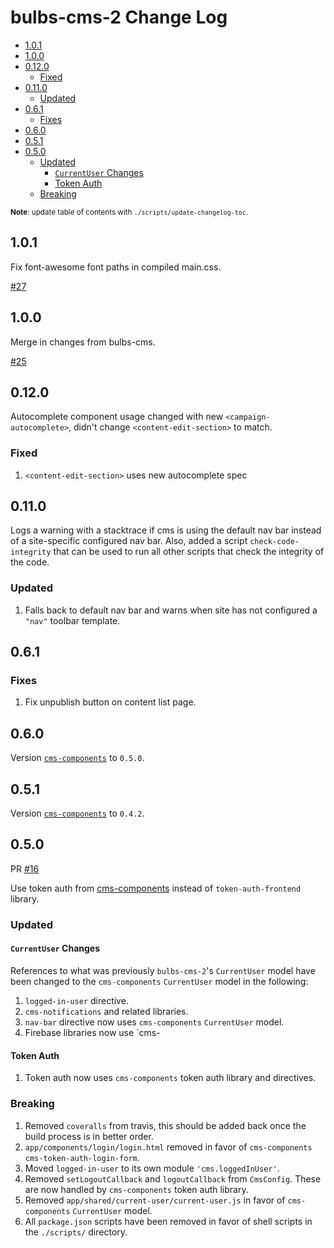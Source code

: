 # bulbs-cms-2 Change Log

<!-- markdown-toc -->

- [1.0.1](#101)
- [1.0.0](#100)
- [0.12.0](#0120)
  * [Fixed](#fixed)
- [0.11.0](#0110)
  * [Updated](#updated)
- [0.6.1](#061)
  * [Fixes](#fixes)
- [0.6.0](#060)
- [0.5.1](#051)
- [0.5.0](#050)
  * [Updated](#updated)
    + [`CurrentUser` Changes](#-currentuser--changes)
    + [Token Auth](#token-auth)
  * [Breaking](#breaking)

<!-- markdown-toc-stop -->

<sub>**Note**: update table of contents with `./scripts/update-changelog-toc`.</sub>

## 1.0.1

Fix font-awesome font paths in compiled main.css.

[#27](https://github.com/theonion/bulbs-cms-2/pull/27)

## 1.0.0

Merge in changes from bulbs-cms.

[#25](https://github.com/theonion/bulbs-cms-2/pull/25)

## 0.12.0

Autocomplete component usage changed with new `<campaign-autocomplete>`, didn't change `<content-edit-section>` to match.

### Fixed
1. `<content-edit-section>` uses new autocomplete spec

## 0.11.0

Logs a warning with a stacktrace if cms is using the default nav bar instead of a site-specific configured nav bar. Also, added a script `check-code-integrity` that can be used to run all other scripts that check the integrity of the code.

### Updated
1. Falls back to default nav bar and warns when site has not configured a `"nav"` toolbar template.

## 0.6.1

### Fixes

1. Fix unpublish button on content list page.

## 0.6.0

Version [`cms-components`](https://github.com/theonion/cms-components) to `0.5.0`.

## 0.5.1

Version [`cms-components`](https://github.com/theonion/cms-components) to `0.4.2`.

## 0.5.0

PR [#16](https://github.com/theonion/bulbs-cms-2/pull/16)

Use token auth from [cms-components](https://github.com/theonion/cms-components/pull/7) instead of `token-auth-frontend` library.

### Updated

#### `CurrentUser` Changes

References to what was previously `bulbs-cms-2`'s `CurrentUser` model have been changed to the `cms-components` `CurrentUser` model in the following:

1. `logged-in-user` directive.
1. `cms-notifications` and related libraries.
1. `nav-bar` directive now uses `cms-components` `CurrentUser` model.
1. Firebase libraries now use `cms-

#### Token Auth

1. Token auth now uses `cms-components` token auth library and directives.

### Breaking

1. Removed `coveralls` from travis, this should be added back once the build process is in better order.
1. `app/components/login/login.html` removed in favor of `cms-components` `cms-token-auth-login-form`.
1. Moved `logged-in-user` to its own module `'cms.loggedInUser'`.
1. Removed `setLogoutCallback` and `logoutCallback` from `CmsConfig`. These are now handled by `cms-components` token auth library.
1. Removed `app/shared/current-user/current-user.js` in favor of `cms-components` `CurrentUser` model.
1. All `package.json` scripts have been removed in favor of shell scripts in the `./scripts/` directory.

